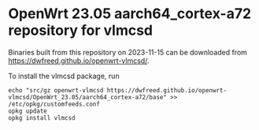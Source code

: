 OpenWrt 23.05 aarch64_cortex-a72 repository for vlmcsd
========

Binaries built from this repository on 2023-11-15 can be downloaded from <https://dwfreed.github.io/openwrt-vlmcsd/>.

To install the vlmcsd package, run

```
echo "src/gz openwrt-vlmcsd https://dwfreed.github.io/openwrt-vlmcsd/OpenWrt_23.05/aarch64_cortex-a72/base" >> /etc/opkg/customfeeds.conf
opkg update
opkg install vlmcsd
```

